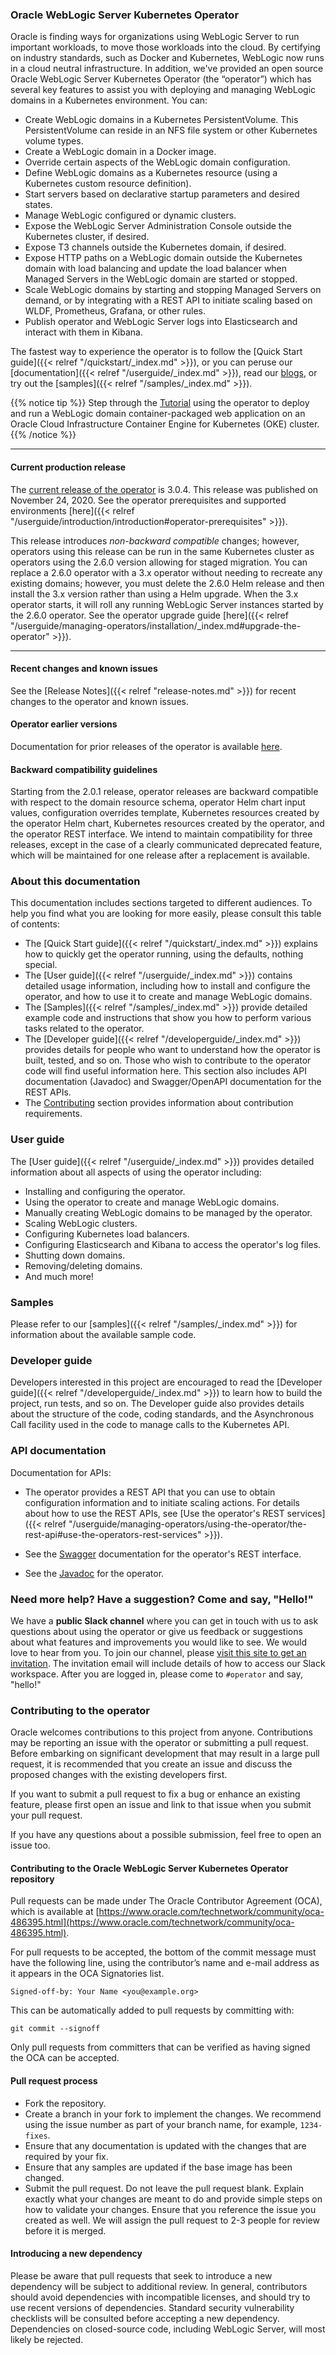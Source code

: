 ### Oracle WebLogic Server Kubernetes Operator

Oracle is finding ways for organizations using WebLogic Server to run important workloads, to move those workloads into the cloud. By certifying on industry standards, such as Docker and Kubernetes, WebLogic now runs in a cloud neutral infrastructure. In addition, we've provided an open source Oracle WebLogic Server Kubernetes Operator (the “operator”) which has several key features to assist you with deploying and managing WebLogic domains in a Kubernetes environment. You can:

* Create WebLogic domains in a Kubernetes PersistentVolume. This PersistentVolume can reside in an NFS file system or other Kubernetes volume types.
* Create a WebLogic domain in a Docker image.
* Override certain aspects of the WebLogic domain configuration.
* Define WebLogic domains as a Kubernetes resource (using a Kubernetes custom resource definition).
* Start servers based on declarative startup parameters and desired states.
* Manage WebLogic configured or dynamic clusters.
* Expose the WebLogic Server Administration Console outside the Kubernetes cluster, if desired.
* Expose T3 channels outside the Kubernetes domain, if desired.
* Expose HTTP paths on a WebLogic domain outside the Kubernetes domain with load balancing and update the load balancer when Managed Servers in the WebLogic domain are started or stopped.
* Scale WebLogic domains by starting and stopping Managed Servers on demand, or by integrating with a REST API to initiate scaling based on WLDF, Prometheus, Grafana, or other rules.
* Publish operator and WebLogic Server logs into Elasticsearch and interact with them in Kibana.

The fastest way to experience the operator is to follow the [Quick Start guide]({{< relref "/quickstart/_index.md" >}}), or you can peruse our [documentation]({{< relref "/userguide/_index.md" >}}), read our [blogs](https://blogs.oracle.com/weblogicserver/how-to-weblogic-server-on-kubernetes), or try out the [samples]({{< relref "/samples/_index.md" >}}).

{{% notice tip %}} Step through the [Tutorial](https://github.com/oracle/weblogic-kubernetes-operator/blob/master/kubernetes/hands-on-lab/README.md)
using the operator to deploy and run a WebLogic domain container-packaged web application on an Oracle Cloud Infrastructure Container Engine for Kubernetes (OKE) cluster.
{{% /notice %}}

***
#### Current production release

The [current release of the operator](https://github.com/oracle/weblogic-kubernetes-operator/releases) is 3.0.4.
This release was published on November 24, 2020. See the operator prerequisites and supported environments [here]({{< relref "/userguide/introduction/introduction#operator-prerequisites" >}}).

This release introduces _non-backward compatible_ changes; however, operators using this release can be run in the same
Kubernetes cluster as operators using the 2.6.0 version allowing for staged migration. You can replace a 2.6.0 operator with a 3.x operator without needing to recreate any existing domains; however, you must delete the 2.6.0 Helm release and then install the 3.x version rather than using a Helm upgrade. When the 3.x operator starts, it will roll any running WebLogic Server instances
started by the 2.6.0 operator. See the operator upgrade guide [here]({{< relref "/userguide/managing-operators/installation/_index.md#upgrade-the-operator" >}}).

***

#### Recent changes and known issues

See the [Release Notes]({{< relref "release-notes.md" >}})  for recent changes to the operator and known issues.

#### Operator earlier versions

Documentation for prior releases of the operator is available [here](https://github.com/oracle/weblogic-kubernetes-operator/blob/master/site/README.md).

#### Backward compatibility guidelines

Starting from the 2.0.1 release, operator releases are backward compatible with respect to the domain
resource schema, operator Helm chart input values, configuration overrides template, Kubernetes resources created
by the operator Helm chart, Kubernetes resources created by the operator, and the operator REST interface. We intend to
maintain compatibility for three releases, except in the case of a clearly communicated deprecated feature, which will be
maintained for one release after a replacement is available.

### About this documentation

This documentation includes sections targeted to different audiences.  To help you find what you are looking for more easily,
please consult this table of contents:

* The [Quick Start guide]({{< relref "/quickstart/_index.md" >}}) explains how to quickly get the operator running, using the defaults, nothing special.
* The [User guide]({{< relref "/userguide/_index.md" >}}) contains detailed usage information, including how to install and configure the operator,
  and how to use it to create and manage WebLogic domains.  
* The [Samples]({{< relref "/samples/_index.md" >}}) provide detailed example code and instructions that show you how to perform
  various tasks related to the operator.
* The [Developer guide]({{< relref "/developerguide/_index.md" >}}) provides details for people who want to understand how the operator is built, tested, and so on. Those who wish to contribute to the operator code will find useful information here.  This section also includes
  API documentation (Javadoc) and Swagger/OpenAPI documentation for the REST APIs.
* The [Contributing](#contributing-to-the-operator) section provides information about contribution requirements.


### User guide

The [User guide]({{< relref "/userguide/_index.md" >}}) provides detailed information about all aspects of using the operator including:

* Installing and configuring the operator.
* Using the operator to create and manage WebLogic domains.
* Manually creating WebLogic domains to be managed by the operator.
* Scaling WebLogic clusters.
* Configuring Kubernetes load balancers.
* Configuring Elasticsearch and Kibana to access the operator's log files.
* Shutting down domains.
* Removing/deleting domains.
* And much more!

### Samples

Please refer to our [samples]({{< relref "/samples/_index.md" >}}) for information about the available sample code.

### Developer guide

Developers interested in this project are encouraged to read the [Developer guide]({{< relref "/developerguide/_index.md" >}}) to learn how to build the project, run tests, and so on.  The Developer guide also provides details about the structure of the code, coding standards, and the Asynchronous Call facility used in the code to manage calls to the Kubernetes API.

### API documentation

Documentation for APIs:

* The operator provides a REST API that you can use to obtain configuration information and to initiate scaling actions. For details about how to use the REST APIs, see [Use the operator's REST services]({{< relref "/userguide/managing-operators/using-the-operator/the-rest-api#use-the-operators-rest-services" >}}).

* See the [Swagger](https://oracle.github.io/weblogic-kubernetes-operator/swagger/index.html) documentation for the operator's REST interface.

* See the [Javadoc](https://oracle.github.io/weblogic-kubernetes-operator/apidocs/index.html) for the operator.

### Need more help? Have a suggestion? Come and say, "Hello!"

We have a **public Slack channel** where you can get in touch with us to ask questions about using the operator or give us feedback
or suggestions about what features and improvements you would like to see.  We would love to hear from you. To join our channel,
please [visit this site to get an invitation](https://weblogic-slack-inviter.herokuapp.com/).  The invitation email will include
details of how to access our Slack workspace.  After you are logged in, please come to `#operator` and say, "hello!"

### Contributing to the operator

Oracle welcomes contributions to this project from anyone.  Contributions may be reporting an issue with the operator or submitting a pull request.  Before embarking on significant development that may result in a large pull request, it is recommended that you create an issue and discuss the proposed changes with the existing developers first.

If you want to submit a pull request to fix a bug or enhance an existing feature, please first open an issue and link to that issue when you submit your pull request.

If you have any questions about a possible submission, feel free to open an issue too.

#### Contributing to the Oracle WebLogic Server Kubernetes Operator repository

Pull requests can be made under The Oracle Contributor Agreement (OCA), which is available at [https://www.oracle.com/technetwork/community/oca-486395.html](https://www.oracle.com/technetwork/community/oca-486395.html).

For pull requests to be accepted, the bottom of the commit message must have the following line, using the contributor’s name and e-mail address as it appears in the OCA Signatories list.

```
Signed-off-by: Your Name <you@example.org>
```

This can be automatically added to pull requests by committing with:

```
git commit --signoff
```

Only pull requests from committers that can be verified as having signed the OCA can be accepted.

#### Pull request process

*	Fork the repository.
*	Create a branch in your fork to implement the changes. We recommend using the issue number as part of your branch name, for example, `1234-fixes`.
*	Ensure that any documentation is updated with the changes that are required by your fix.
*	Ensure that any samples are updated if the base image has been changed.
*	Submit the pull request. Do not leave the pull request blank. Explain exactly what your changes are meant to do and provide simple steps on how to validate your changes. Ensure that you reference the issue you created as well. We will assign the pull request to 2-3 people for review before it is merged.

#### Introducing a new dependency

Please be aware that pull requests that seek to introduce a new dependency will be subject to additional review.  In general, contributors should avoid dependencies with incompatible licenses, and should try to use recent versions of dependencies.  Standard security vulnerability checklists will be consulted before accepting a new dependency.  Dependencies on closed-source code, including WebLogic Server, will most likely be rejected.
